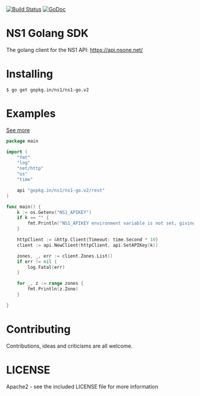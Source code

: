 [![Build Status](https://travis-ci.org/ns1/ns1-go.svg?branch=v2)](https://travis-ci.org/ns1/ns1-go) [![GoDoc](https://godoc.org/gopkg.in/ns1/ns1-go.v2?status.svg)](https://godoc.org/gopkg.in/ns1/ns1-go.v2)

# NS1 Golang SDK

The golang client for the NS1 API: https://api.nsone.net/

# Installing

```
$ go get gopkg.in/ns1/ns1-go.v2
```

Examples
========

[See more](https://github.com/ns1/ns1-go/tree/v2/rest/_examples)


```go
package main

import (
	"fmt"
	"log"
	"net/http"
	"os"
	"time"

	api "gopkg.in/ns1/ns1-go.v2/rest"
)

func main() {
	k := os.Getenv("NS1_APIKEY")
	if k == "" {
		fmt.Println("NS1_APIKEY environment variable is not set, giving up")
	}

	httpClient := &http.Client{Timeout: time.Second * 10}
	client := api.NewClient(httpClient, api.SetAPIKey(k))

	zones, _, err := client.Zones.List()
	if err != nil {
		log.Fatal(err)
	}

	for _, z := range zones {
		fmt.Println(z.Zone)
	}

}
```

Contributing
============

Contributions, ideas and criticisms are all welcome.

# LICENSE

Apache2 - see the included LICENSE file for more information


